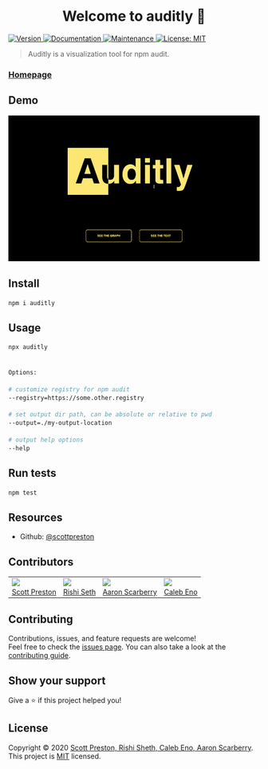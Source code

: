 <h1 align="center">Welcome to auditly 👋</h1>
<p>
  <a href="https://www.npmjs.com/package/auditly" target="_blank">
    <img alt="Version" src="https://img.shields.io/npm/v/auditly.svg">
  </a>
  <a href="https://github.com/scottpreston/auditly#readme" target="_blank">
    <img alt="Documentation" src="https://img.shields.io/badge/documentation-yes-brightgreen.svg" />
  </a>
  <a href="https://github.com/scottpreston/auditly/graphs/commit-activity" target="_blank">
    <img alt="Maintenance" src="https://img.shields.io/badge/Maintained%3F-yes-green.svg" />
  </a>
  <a href="https://github.com/scottpreston/auditly/blob/master/LICENSE" target="_blank">
    <img alt="License: MIT" src="https://img.shields.io/github/license/scottpreston/auditly" />
  </a>
</p>

> Auditly is a visualization tool for npm audit.

### [Homepage](https://github.com/scottpreston/auditly#readme)

## Demo

![Auditly gif demo](https://raw.githubusercontent.com/scottpreston/auditly/master/resources/Demo.gif)

## Install

```sh
npm i auditly
```

## Usage

```sh
npx auditly


Options:

# customize registry for npm audit
--registry=https://some.other.registry

# set output dir path, can be absolute or relative to pwd
--output=./my-output-location

# output help options
--help
```

## Run tests

```sh
npm test
```

## Resources

* Github: [@scottpreston](https://github.com/scottpreston/auditly)

## Contributors

<table>
  <td>
    <img src="https://github.com/scottpreston.png" width="150"></img><br>
    <a href="https://github.com/scottpreston">Scott Preston</a>
  </td>
  <td>
    <img src="https://github.com/Rishisheth.png" width="150"></img><br>
    <a href="https://github.com/Rishisheth">Rishi Seth</a>
  </td>
  <td>
    <img src="https://github.com/AScarberry.png" width="150"></img><br>
    <a href="https://github.com/AScarberry">Aaron Scarberry</a>
  </td>
  <td>
  <img src="https://github.com/calebeno.png" width="150"></img><br>
  <a href="https://github.com/calebeno">Caleb Eno</a>
  </td>
</table>

## Contributing

Contributions, issues, and feature requests are welcome!
<br>
Feel free to check the [issues page](https://github.com/scottpreston/auditly/issues). You can also take a look at the [contributing guide](https://github.com/scottpreston/auditly/blob/master/CONTRIBUTING.md).

## Show your support

Give a ⭐ if this project helped you!

## License

Copyright © 2020 [Scott Preston, Rishi Sheth, Caleb Eno, Aaron Scarberry](https://github.com/scottpreston).<br />
This project is [MIT](https://github.com/scottpreston/auditly/blob/master/LICENSE) licensed.
